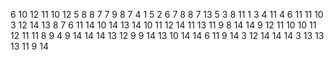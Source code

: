 6
10
12
11
10
12
5
8
8
7
7
9
8
7
4
1
5
2
6
7
8
8
7
13
5
3
8
11
1
3
4
11
4
6
11
11
10
3
12
14
13
8
7
6
11
14
10
14
13
14
10
11
12
14
11
13
11
9
8
14
14
9
12
11
10
10
11
12
11
11
8
9
4
9
14
14
14
13
12
9
9
14
13
10
14
14
6
11
9
14
3
12
14
14
14
3
13
13
13
11
9
14
